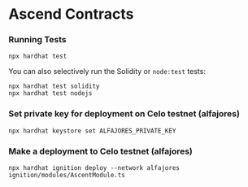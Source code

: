 # Ascend Contracts

### Running Tests


```shell
npx hardhat test
```

You can also selectively run the Solidity or `node:test` tests:

```shell
npx hardhat test solidity
npx hardhat test nodejs
```

### Set private key for deployment on Celo testnet (alfajores) 

```shell
npx hardhat keystore set ALFAJORES_PRIVATE_KEY 
```

### Make a deployment to Celo testnet (alfajores) 

```shell
npx hardhat ignition deploy --network alfajores ignition/modules/AscentModule.ts
```

